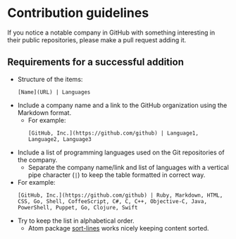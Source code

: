 # Contribution guidelines

If you notice a notable company in GitHub with something interesting in their public repositories, please make a pull request adding it.


## Requirements for a successful addition

* Structure of the items:
  ```
  [Name](URL) | Languages
  ```
* Include a company name and a link to the GitHub organization using the Markdown format.
  * For example:
    ```
    [GitHub, Inc.](https://github.com/github) | Language1, Language2, Language3
    ```
* Include a list of programming languages used on the Git repositories of the company.
  * Separate the company name/link and list of languages with a vertical pipe character (`|`) to keep the table formatted in correct way.
* For example:
  ```
  [GitHub, Inc.](https://github.com/github) | Ruby, Markdown, HTML, CSS, Go, Shell, CoffeeScript, C#, C, C++, Objective-C, Java, PowerShell, Puppet, Go, Clojure, Swift
  ```
* Try to keep the list in alphabetical order.
  * Atom package [sort-lines](https://atom.io/packages/sort-lines) works nicely keeping content sorted.
